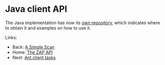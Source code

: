 # Java client API

The Java implementation has now its [own repository](https://github.com/zaproxy/zap-api-java),
which indicates where to obtain it and examples on how to use it.

Links:
  * Back: [A Simple Scan](ApiDetailsSimpleScan)
  * Home: [The ZAP API](ApiDetails)
  * Next: [Ant client tasks](ApiAnt)